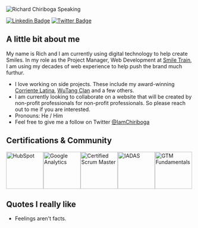 ‍![Richard Chiriboga Speaking](https://pbs.twimg.com/profile_banners/38776921/1539190837/1500x500)

[![Linkedin Badge](https://img.shields.io/badge/-richard%20chiriboga-blue?style=flat&logo=Linkedin&logoColor=white&link=https://www.linkedin.com/in/richardchiriboga/)](https://www.linkedin.com/in/richardchiriboga/)
[![Twitter Badge](https://img.shields.io/badge/-@iamchiriboga-1ca0f1?style=flat&labelColor=1ca0f1&logo=twitter&logoColor=white&link=https://twitter.com/iamchiriboga)](https://twitter.com/iamchiriboga)


## A little bit about me

My name is Rich and I am currently using digital technology to help create Smiles. In my role as the Project Manager, Web Development at [Smile Train](https://smiletrain.org/), I am using my decades of web experience to help push the brand much furthur. 

* I love working on side projects. These include my award-winning [Corriente Latina](https://corrientelatina.com/), [WuTang Clan](https://wutangclan.net/) and a few others.
* I am currently looking to collaborate on a website that will be created by non-profit professionals for non-profit professionals. So please reach out to me if you are interested.
* Pronouns: He / Him
* Feel free to give me a follow on Twitter [@IamChiriboga](https://twitter.com/iamchiriboga)


## Certifications &amp; Community
<img src="https://hubspot-academy.s3.amazonaws.com/prod/tracks/user-badges/420ff37524aa4a499c39824118146721-1566310244069.png" alt="HubSpot" title="HubSpot" height="100" /><img src="https://richardchiriboga.com/img/badge_google.png" alt="Google Analytics" title="Google Analytics" height="100" /><img src="https://richardchiriboga.com/img/badge_csm.png" alt="Certified Scrum Master" title="Certified Scrum Master" height="100" /><img src="https://richardchiriboga.com/img/iadas.png" alt="IADAS" title="IADAS" height="100" /><img src="https://richardchiriboga.com/img/gtm-fundamentals.png" alt="GTM Fundamentals" title="GTM Fundamentals" height="100" />


## Quotes I really like
* Feelings aren't facts.
